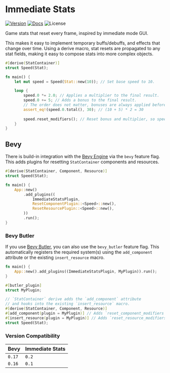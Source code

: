 # Immediate Stats

[![Version](https://img.shields.io/crates/v/immediate_stats)](https://crates.io/crates/immediate_stats)
[![Docs](https://img.shields.io/docsrs/immediate_stats)](https://docs.rs/immediate_stats)
![License](https://img.shields.io/crates/l/immediate_stats)

Game stats that reset every frame, inspired by immediate mode GUI.

This makes it easy to implement temporary buffs/debuffs, and effects that change over time.
Using a derive macro, stat resets are propagated to any stat fields, 
making it easy to compose stats into more complex objects.

```rust
#[derive(StatContainer)]
struct Speed(Stat);

fn main() {
    let mut speed = Speed(Stat::new(10)); // Set base speed to 10.

    loop {
        speed.0 *= 2.0; // Applies a multiplier to the final result.
        speed.0 += 5; // Adds a bonus to the final result.
        // The order does not matter, bonuses are always applied before multipliers.
        assert_eq!(speed.0.total(), 30); // (10 + 5) * 2 = 30
        
        speed.reset_modifiers(); // Reset bonus and multiplier, so speed is back to 10.
    }
}
```

## Bevy

There is build-in integration with the [Bevy Engine](https://bevyengine.org) via the `bevy` feature flag.
This adds plugins for resetting `StatContainer` components and resources.

```rust
#[derive(StatContainer, Component, Resource)]
struct Speed(Stat);

fn main() {
    App::new()
        .add_plugins((
            ImmediateStatsPlugin,
            ResetComponentPlugin::<Speed>::new(),
            ResetResourcePlugin::<Speed>::new(),
        ))
        .run();
}
```

### Bevy Butler

If you use [Bevy Butler](https://github.com/TGRCdev/bevy-butler/), you can also use the `bevy_butler` feature flag.
This automatically registers the required system(s) using the `add_component` attribute
or the existing `insert_resource` macro.

```rust
fn main() {
    App::new().add_plugins((ImmediateStatsPlugin, MyPlugin)).run();
}

#[butler_plugin]
struct MyPlugin;

// `StatContainer` derive adds the `add_component` attribute 
// and hooks into the existing `insert_resource` macro.
#[derive(StatContainer, Component, Resource)]
#[add_component(plugin = MyPlugin)] // Adds `reset_component_modifiers` system.
#[insert_resource(plugin = MyPlugin)] // Adds `reset_resource_modifiers` system.
struct Speed(Stat);
```

### Version Compatibility
| Bevy   | Immediate Stats |
|--------|-----------------|
| `0.17` | `0.2`           |
| `0.16` | `0.1`           |